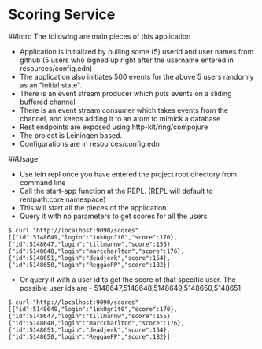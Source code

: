 # Scoring Service

##Intro
The following are main pieces of this application
- Application is initialized by pulling some (5) userid and user names from github (5 users who signed up right after the username entered in resources/config.edn)
- The application also initiates 500 events for the above 5 users randomly as an "initial state".
- There is an event stream producer which puts events on a sliding buffered channel
- There is an event stream consumer which takes events from the channel, and keeps adding it to an atom to mimick a database
- Rest endpoints are exposed using http-kit/ring/compojure
- The project is Leiningen based.
- Configurations are in resources/config.edn

##Usage
- Use lein repl once you have entered the project root directory from command line
- Call the start-app function at the REPL. (REPL will default to rentpath.core namespace)
- This will start all the pieces of the application.
- Query it with no parameters to get scores for all the users
```
$ curl "http://localhost:9090/scores"
[{"id":5148649,"login":"1nk0gn1t0","score":170},{"id":5148647,"login":"tillmannw","score":155},{"id":5148648,"login":"marccharlton","score":176},{"id":5148651,"login":"deadjerk","score":154},{"id":5148650,"login":"ReggaePP","score":182}]
```
- Or query it with a user id to get the score of that specific user. The possible user ids are - 5148647,5148648,5148649,5148650,5148651
```
$ curl "http://localhost:9090/scores"
[{"id":5148649,"login":"1nk0gn1t0","score":170},{"id":5148647,"login":"tillmannw","score":155},{"id":5148648,"login":"marccharlton","score":176},{"id":5148651,"login":"deadjerk","score":154},{"id":5148650,"login":"ReggaePP","score":182}]
```